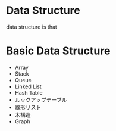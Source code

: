 # Data Structure

data structure is that 


# Basic Data Structure

- Array
 - Stack
 - Queue
- Linked List
 - Hash Table
 - ルックアップテーブル
- 線形リスト
- 木構造
- Graph 
